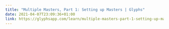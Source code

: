 ```yaml
---
title: "Multiple Masters, Part 1: Setting up Masters | Glyphs"
date: 2021-04-07T23:09:36+01:00
link: https://glyphsapp.com/learn/multiple-masters-part-1-setting-up-masters
---
```

